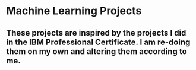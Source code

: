 # Machine Learning Projects
## These projects are inspired by the projects I did in the IBM Professional Certificate. I am re-doing them on my own and altering them according to me.  
